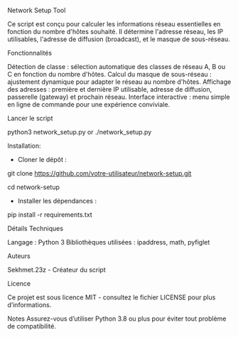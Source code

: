 Network Setup Tool

Ce script est conçu pour calculer les informations réseau essentielles en fonction du nombre d'hôtes souhaité. Il détermine l'adresse réseau, les IP utilisables, l'adresse de diffusion (broadcast), et le masque de sous-réseau.

Fonctionnalités

Détection de classe : sélection automatique des classes de réseau A, B ou C en fonction du nombre d'hôtes.
Calcul du masque de sous-réseau : ajustement dynamique pour adapter le réseau au nombre d'hôtes.
Affichage des adresses : première et dernière IP utilisable, adresse de diffusion, passerelle (gateway) et prochain réseau.
Interface interactive : menu simple en ligne de commande pour une expérience conviviale.

Lancer le script

python3 network_setup.py
 or
./network_setup.py

Installation:

- Cloner le dépôt :

git clone https://github.com/votre-utilisateur/network-setup.git

cd network-setup

- Installer les dépendances :

pip install -r requirements.txt

Détails Techniques

Langage : Python 3
Bibliothèques utilisées : ipaddress, math, pyfiglet

Auteurs

Sekhmet.23z - Créateur du script

Licence

Ce projet est sous licence MIT - consultez le fichier LICENSE pour plus d’informations.

Notes
Assurez-vous d’utiliser Python 3.8 ou plus pour éviter tout problème de compatibilité.
